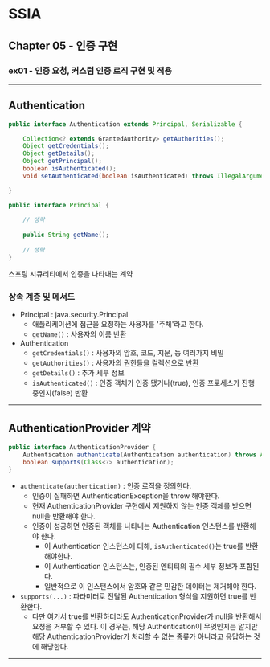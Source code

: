 # SSIA
## Chapter 05 - 인증 구현
### ex01 - 인증 요청, 커스텀 인증 로직 구현 및 적용

---

## Authentication
```java
public interface Authentication extends Principal, Serializable {

	Collection<? extends GrantedAuthority> getAuthorities();
	Object getCredentials();
	Object getDetails();
	Object getPrincipal();
	boolean isAuthenticated();
	void setAuthenticated(boolean isAuthenticated) throws IllegalArgumentException;

}
```
```java
public interface Principal {
    
    // 생략
    
    public String getName();
    
    // 생략
}

```

스프링 시큐리티에서 인증을 나타내는 계약

### 상속 계층 및 메서드
- Principal : java.security.Principal
  - 애플리케이션에 접근을 요청하는 사용자를 '주체'라고 한다.
  - `getName()` : 사용자의 이름 반환
- Authentication
  - `getCredentials()` : 사용자의 암호, 코드, 지문, 등 여러가지 비밀
  - `getAuthorities()` : 사용자의 권한들을 컬렉션으로 반환
  - `getDetails()` : 추가 세부 정보
  - `isAuthenticated()` : 인증 객체가 인증 됐거나(true), 인증 프로세스가 진행 중인지(false) 반환

---

## AuthenticationProvider 계약
```java
public interface AuthenticationProvider {
	Authentication authenticate(Authentication authentication) throws AuthenticationException;
	boolean supports(Class<?> authentication);
}
```
- `authenticate(authentication)` : 인증 로직을 정의한다.
  - 인증이 실패하면 AuthenticationException을 throw 해야한다.
  - 현재 AuthenticationProvider 구현에서 지원하지 않는 인증 객체를 받으면 null을 반환해야 한다.
  - 인증이 성공하면 인증된 객체를 나타내는 Authentication 인스턴스를 반환해야 한다.
    - 이 Authentication 인스턴스에 대해, `isAuthenticated()`는 true를 반환해야한다.
    - 이 Authentication 인스턴스는, 인증된 엔티티의 필수 세부 정보가 포함된다.
    - 일반적으로 이 인스턴스에서 암호와 같은 민감한 데이터는 제거해야 한다.
- `supports(...)` : 파라미터로 전달된 Authentication 형식을 지원하면 true를 반환한다.
  - 다만 여기서 true를 반환하더라도 AuthenticationProvider가 null을 반환해서 요청을 거부할 수 있다. 이 경우는,
  해당 Authentication이 무엇인지는 알지만 해당 AuthenticationProvider가 처리할 수 없는 종류가 아니라고 응답하는 것에 해당한다.

---
